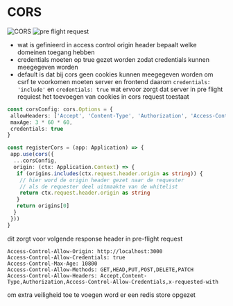 # CORS

![CORS](https://miro.medium.com/max/1400/0*heiz7awNkQ1B0O8e.png)
![pre flight request](https://miro.medium.com/max/880/0*SweGXbcps8xY31ds.png)

- wat is gefinieerd in access control origin header bepaalt welke domeinen toegang hebben
- credentials moeten op true gezet worden zodat credentials kunnen meegegeven worden
- default is dat bij cors geen cookies kunnen meegegeven worden om csrf te voorkomen moeten server en frontend daarom `credentials: 'include'` en `credentials: true` wat ervoor zorgt dat server in pre flight requiest het toevoegen van cookies in cors request toestaat

```typescript
const corsConfig: cors.Options = {
 allowHeaders: ['Accept', 'Content-Type', 'Authorization', 'Access-Control-Allow-Credentials', 'x-requested-with'],
 maxAge: 3 * 60 * 60,
 credentials: true
}

const registerCors = (app: Application) => {
 app.use(cors({
  ...corsConfig,
  origin: (ctx: Application.Context) => {
   if (origins.includes(ctx.request.header.origin as string)) {
    // hier word de origin header gezet naar de requester
    // als de requester deel uitmaakte van de whitelist
    return ctx.request.header.origin as string
   }
   return origins[0]
  }
 }))
}
```

dit zorgt voor volgende response header in pre-flight request

```none
Access-Control-Allow-Origin: http://localhost:3000
Access-Control-Allow-Credentials: true
Access-Control-Max-Age: 10800
Access-Control-Allow-Methods: GET,HEAD,PUT,POST,DELETE,PATCH
Access-Control-Allow-Headers: Accept,Content-Type,Authorization,Access-Control-Allow-Credentials,x-requested-with
```

om extra veiligheid toe te voegen word er een redis store opgezet
